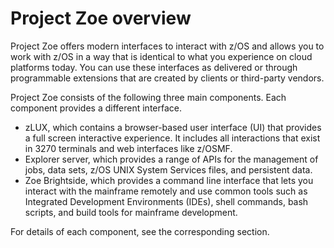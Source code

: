 # Project Zoe overview

Project Zoe offers modern interfaces to interact with z/OS and allows you to work with z/OS in a way that is identical to what you experience on cloud platforms today. You can use these interfaces as delivered or through programmable extensions that are created by clients or third-party vendors.

Project Zoe consists of the following three main components. Each component provides a different interface.

* zLUX, which contains a browser-based user interface \(UI\) that provides a full screen interactive experience. It includes all interactions that exist in 3270 terminals and web interfaces like z/OSMF.
* Explorer server, which provides a range of APIs for the management of jobs, data sets, z/OS UNIX System Services files, and persistent data.
* Zoe Brightside, which provides a command line interface that lets you interact with the mainframe remotely and use common tools such as Integrated Development Environments \(IDEs\), shell commands, bash scripts, and build tools for mainframe development.

For details of each component, see the corresponding section.


